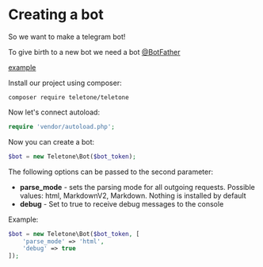 # Creating a bot

So we want to make a telegram bot!

To give birth to a new bot we need a bot [@BotFather](https://t.me/BotFather)

<a href="http://example.com/" target="_blank">example</a>

Install our project using composer:

`composer require teletone/teletone`

Now let's connect autoload:

```php
require 'vendor/autoload.php';
```

Now you can create a bot:

```php
$bot = new Teletone\Bot($bot_token);
```

The following options can be passed to the second parameter:

- **parse_mode** - sets the parsing mode for all outgoing requests. Possible values: html, MarkdownV2, Markdown. Nothing is installed by default
- **debug** - Set to true to receive debug messages to the console

Example:

```php
$bot = new Teletone\Bot($bot_token, [
    'parse_mode' => 'html',
    'debug' => true
]);
```